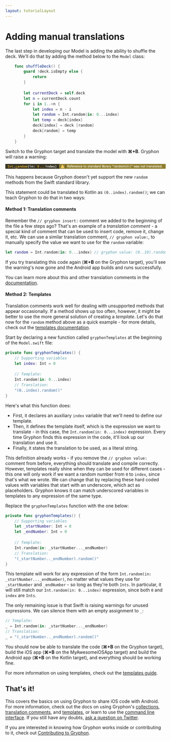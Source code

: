 ```yaml
---
layout: tutorialLayout
---
```


# Adding manual translations

The last step in developing our Model is adding the ability to shuffle the deck. We'll do that by adding the method below to the `Model` class:

```` swift
    func shuffleDeck() {
        guard !deck.isEmpty else {
            return
        }

        let currentDeck = self.deck
        let n = currentDeck.count
        for i in 1..<n {
            let index = n - i
            let random = Int.random(in: 0...index)
            let temp = deck[index]
            deck[index] = deck [random]
            deck[random] = temp
        }
    }
````

Switch to the Gryphon target and translate the model with **⌘+B**. Gryphon will raise a warning:

![Warning: Reference to standard library "random(in:)" was not translated.](assets/images/iOS/ios10.png)

This happens because Gryphon doesn't yet support the new `random` methods from the Swift standard library.

This statement could be translated to Kotlin as `(0..index).random()`; we can teach Gryphon to do that in two ways:

#### Method 1: Translation comments

Remember the `// gryphon insert:` comment we added to the beginning of the file a few steps ago? That's an example of a *translation comment* - a special kind of comment that can be used to insert code, remove it, change it, etc. We can use a similar translation comment, `// gryphon value:`, to manually specify the value we want to use for the `random` variable:

```` swift
let random = Int.random(in: 0...index) // gryphon value: (0..10).random()
````

If you try translating this code again (**⌘+B** on the Gryphon target), you'll see the warning's now gone and the Android app builds and runs successfully.

You can learn more about this and other translation comments in the [documentation](translationComments.html).

#### Method 2: Templates

Translation comments work well for dealing with unsupported methods that appear occasionally. If a method shows up too often, however, it might be better to use the more general solution of creating a *template*. Let's do that now for the `random` method above as a quick example - for more details, check out the [templates documentation](templates.html).

Start by declaring a new function called `gryphonTemplates` at the beginning of the `Model.swift` file:

```` swift
private func gryphonTemplates() {
    // Supporting variables
    let index: Int = 0

    // Template:
    Int.random(in: 0...index)
    // Translation:
    "(0..index).random()"
}
````

Here's what this function does:
- First, it declares an auxiliary `index` variable that we'll need to define our template.
- Then, it defines the template itself, which is the expression we want to translate - in this case, the `Int.random(in: 0...index)` expression. Every time Gryphon finds this expression in the code, it'll look up our translation and use it.
- Finally, it states the translation to be used, as a literal string.

This definition already works - if you remove the `// gryphon value:` comment from before, everything should translate and compile correctly. However, templates really shine when they can be used for different cases - this one will only work if we want a random number from `0` to `index`, since that's what we wrote. We can change that by replacing these hard coded values with variables that start with an underscore, which act as placeholders. Gryphon knows it can match underscored variables in templates to any expression of the same type.

Replace the `gryphonTemplates` function with the one below:

```` swift
private func gryphonTemplates() {
    // Supporting variables
    let _startNumber: Int = 0
    let _endNumber: Int = 0

    // Template:
    Int.random(in: _startNumber..._endNumber)
    // Translation:
    "(_startNumber.._endNumber).random()"
}
````

This template will work for any expression of the form `Int.random(in: _startNumber..._endNumber)`, no matter what values they use for `_startNumber` and `_endNumber` - so long as they're both `Ints`. In particular, it will still match our `Int.random(in: 0...index)` expression, since both `0` and `index` are `Ints`.

The only remaining issue is that Swift is raising warnings for unused expressions. We can silence them with an empty assignment to `_`:

```` swift
// Template:
_ = Int.random(in: _startNumber..._endNumber)
// Translation:
_ = "(_startNumber.._endNumber).random()"
````

You should now be able to translate the code (**⌘+B** on the Gryphon target), build the iOS app (**⌘+B** on the MyAwesomeiOSApp target) and build the Android app (**⌘+B** on the Kotlin target), and everything should be working fine.

For more information on using templates, check out the [templates guide](templates.html).

## That's it!

This covers the basics on using Gryphon to share iOS code with Android. For more information, check out the docs on using Gryphon's [collections](collections.html), [translation comments](translationComments.html), and [templates](templates.html), or learn to use the [command line interface](translatingCommandLinePrograms.html). If you still have any doubts, [ask a question on Twitter](https://twitter.com/gryphonblog).

If you are interested in knowing how Gryphon works inside or contributing to it, check out [Contributing to Gryphon](contributing.html).



